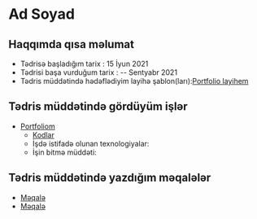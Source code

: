 # Ad Soyad
## Haqqımda qısa məlumat
- Tədrisə başladığım tarix : 15 İyun 2021
- Tədrisi başa vurduğum tarix : -- Sentyabr 2021
- Tədris müddətində hədəflədiyim layihə şablon(ları):[Portfolio layihem](http://slimhamdi.net/tunis/light/index.html)

## Tədris müddətində gördüyüm işlər
- [Portfoliom](https://mehemmed0330.github.io/mehemmed.github.io/works.html)
   - [Kodlar](https://github.com/Mehemmed0330/mehemmed.github.io)
   - İşdə istifadə olunan texnologiyalar:
   - İşin bitmə müddəti:

## Tədris müddətində yazdığım məqalələr
- [Məqalə](https://github.com/PragmatechEducation/FoundationStudent/blob/main) 
- [Məqalə](https://github.com/PragmatechEducation/FoundationStudent/blob/main) 